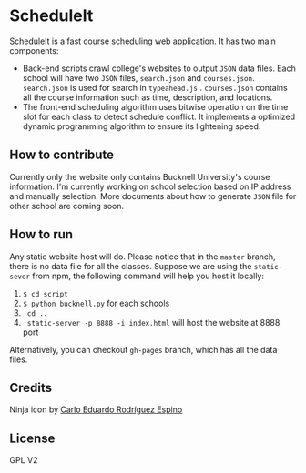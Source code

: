 # ScheduleIt
ScheduleIt is a fast course scheduling web application. It has two main components:
* Back-end scripts crawl college's websites to output ```JSON``` data files. Each school will have two ```JSON``` files, ```search.json``` and ```courses.json```. ```search.json``` is used for search in  ```typeahead.js``` . ```courses.json``` contains all the course information such as time, description, and locations.
* The front-end scheduling algorithm uses bitwise operation on the time slot for each class to detect schedule conflict. It implements a optimized dynamic programming algorithm to ensure its lightening speed.

## How to contribute
Currently only the website only contains Bucknell University's course information. I'm currently working on school selection based on IP address and manually selection. More documents about how to generate ```JSON``` file for other school are coming soon.

## How to run
Any static website host will do. Please notice that in the ```master``` branch, there is no data file for all the classes. Suppose we are using the ```static-sever``` from npm, the following command will help you host it locally:

1. ```$ cd script```
2. ```$ python bucknell.py``` for each schools
3. ``` cd ..```
4. ``` static-server -p 8888 -i index.html``` will host the website at 8888 port

Alternatively, you can checkout ```gh-pages``` branch, which has all the data files.


## Credits
Ninja icon by [Carlo Eduardo Rodríguez Espino](https://www.iconfinder.com/CarloRodriguez)

## License
GPL V2
